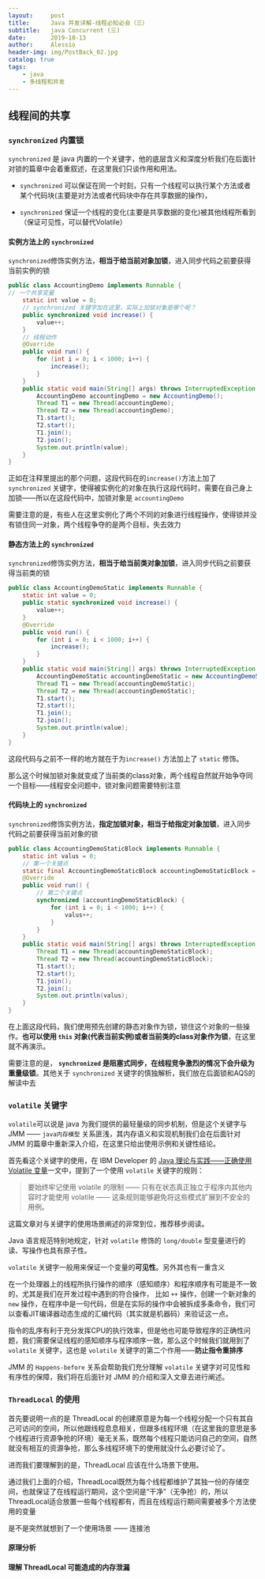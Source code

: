 ```yaml
---
layout:     post
title:      Java 并发详解-线程必知必会（三）
subtitle:   java Concurrent (三)
date:       2019-10-13
author:     Alessio
header-img: img/PostBack_02.jpg
catalog: true
tags:
    - java
    - 多线程和并发
---
```


## 线程间的共享

### `synchronized` 内置锁

`synchronized` 是 java 内置的一个关键字，他的底层含义和深度分析我们在后面针对锁的篇章中会着重叙述，在这里我们只谈作用和用法。

- `synchronized` 可以保证在同一个时刻，只有一个线程可以执行某个方法或者某个代码块(主要是对方法或者代码块中存在共享数据的操作)，

- `synchronized` 保证一个线程的变化(主要是共享数据的变化)被其他线程所看到（保证可见性，可以替代Volatile）

#### 实例方法上的 `synchronized`

`synchronized`修饰实例方法，**相当于给当前对象加锁**，进入同步代码之前要获得当前实例的锁

```java
public class AccountingDemo implements Runnable {
// 一个共享变量
	static int value = 0;
	// synchronized 关键字加在这里，实际上加锁对象是哪个呢？
	public synchronized void increase() {
		value++;
	}
	// 线程动作
	@Override
	public void run() {
		for (int i = 0; i < 1000; i++) {
			increase();
		}
	}
	public static void main(String[] args) throws InterruptedException {
		AccountingDemo accountingDemo = new AccountingDemo();
		Thread T1 = new Thread(accountingDemo);
		Thread T2 = new Thread(accountingDemo);
		T1.start();
		T2.start();
		T1.join();
		T2.join();
		System.out.println(value);
	}
}
```

正如在注释里提出的那个问题，这段代码在的`increase()`方法上加了`synchronized` 关键字，使得被实例化的对象在执行这段代码时，需要在自己身上加锁——所以在这段代码中，加锁对象是 `accountingDemo`

需要注意的是，有些人在这里实例化了两个不同的对象进行线程操作，使得锁并没有锁住同一对象，两个线程争夺的是两个目标，失去效力


#### 静态方法上的 `synchronized`

`synchronized`修饰实例方法，**相当于给当前类对象加锁**，进入同步代码之前要获得当前类的锁
```java
public class AccountingDemoStatic implements Runnable {
	static int value = 0;
	public static synchronized void increase() {
		value++;
	}
	@Override
	public void run() {
		for (int i = 0; i < 1000; i++) {
			increase();
		}
	}
	public static void main(String[] args) throws InterruptedException {
		AccountingDemoStatic accountingDemoStatic = new AccountingDemoStatic();
		Thread T1 = new Thread(accountingDemoStatic);
		Thread T2 = new Thread(accountingDemoStatic);
		T1.start();
		T2.start();
		T1.join();
		T2.join();
		System.out.println(value);
	}
}
```

这段代码与之前不一样的地方就在于为`increase()` 方法加上了 `static` 修饰。

那么这个时候加锁对象就变成了当前类的class对象，两个线程自然就开始争夺同一个目标——线程安全问题中，锁对象问题需要特别注意

#### 代码块上的 `synchronized`

`synchronized`修饰实例方法，**指定加锁对象，相当于给指定对象加锁**，进入同步代码之前要获得当前对象的锁

```java
public class AccountingDemoStaticBlock implements Runnable {
	static int valus = 0;
	// 第一个关键点
	static final AccountingDemoStaticBlock accountingDemoStaticBlock = new AccountingDemoStaticBlock();
	@Override
	public void run() {
		// 第二个关键点
		synchronized (accountingDemoStaticBlock) {
			for (int i = 0; i < 1000; i++) {
				valus++;
			}
		}
	}
	public static void main(String[] args) throws InterruptedException {
		Thread T1 = new Thread(accountingDemoStaticBlock);
		Thread T2 = new Thread(accountingDemoStaticBlock);
		T1.start();
		T2.start();
		T1.join();
		T2.join();
		System.out.println(valus);
	}
}
```
在上面这段代码，我们使用预先创建的静态对象作为锁，锁住这个对象的一些操作。**也可以使用 `this` 对象(代表当前实例)或者当前类的class对象作为锁**，在这里就不再演示。

需要注意的是， **`synchronized` 是阻塞式同步，在线程竞争激烈的情况下会升级为重量级锁**。其他关于 `synchronized` 关键字的慎独解析，我们放在后面锁和AQS的解读中去

### `volatile` 关键字

`volatile`可以说是 java 为我们提供的最轻量级的同步机制，但是这个关键字与 JMM —— `java内存模型` 关系匪浅，其内存语义和实现机制我们会在后面针对 JMM 的篇章中重新深入介绍，在这里只给出使用示例和关键性结论。

首先看这个关键字的使用，在 IBM Developer 的 [Java 理论与实践——正确使用 Volatile 变量](https://www.ibm.com/developerworks/cn/java/j-jtp06197.html)一文中，提到了一个使用 `volatile` 关键字的规则：

> 
> 要始终牢记使用 volatile 的限制 —— 只有在状态真正独立于程序内其他内容时才能使用 volatile —— 这条规则能够避免将这些模式扩展到不安全的用例。
> 

这篇文章对与关键字的使用场景阐述的非常到位，推荐移步阅读。

Java 语言规范特别地规定，针对 `volatile` 修饰的 `long/double` 型变量进行的读、写操作也具有原子性。

`volatile` 关键字一般用来保证一个变量的**可见性**。另外其也有一重含义

在一个处理器上的线程所执行操作的顺序（感知顺序）和程序顺序有可能是不一致的，尤其是我们在开发过程中遇到的符合操作，
比如 `++` 操作，创建一个新对象的 `new` 操作，在程序中是一句代码，但是在实际的操作中会被拆成多条命令，我们可以查看JIT编译器动态生成的汇编代码（其实就是机器码）来验证这一点。

指令的乱序有利于充分发挥CPU的执行效率，但是他也可能导致程序的正确性问题，我们需要保证线程的感知顺序与程序顺序一致，那么这个时候我们就用到了 `volatile` 关键字，这也是 `volatile` 关键字的第二个作用——**防止指令重排序**

JMM 的 `Happens-before` 关系会帮助我们充分理解 `volatile` 关键字对可见性和有序性的保障，我们将在后面针对 JMM 的介绍和深入文章去进行阐述。

### `ThreadLocal` 的使用

首先要说明一点的是 ThreadLocal 的创建原意是为每一个线程分配一个只有其自己可访问的空间，所以他跟线程息息相关，但跟多线程环境（在这里我的意思是多个线程进行资源争抢的环境）毫无关系，既然每个线程只能访问自己的空间，自然就没有相互的资源争抢，那么多线程环境下的使用就没什么必要讨论了。

进而我们要理解到的是，ThreadLocal 应该在什么场景下使用。

通过我们上面的介绍，ThreadLocal既然为每个线程都维护了其独一份的存储空间，也就保证了在线程运行期间，这个空间是“干净”（无争抢）的，所以ThreadLocal适合放置一些每个线程都有，而且在线程运行期间需要被多个方法使用的变量

是不是突然就想到了一个使用场景 —— 连接池

#### 原理分析

#### 理解 ThreadLocal 可能造成的内存泄漏